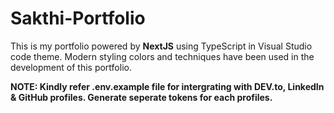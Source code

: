# Sakthi-Portfolio
This is my portfolio powered by **NextJS** using TypeScript in Visual Studio code theme. Modern styling colors and techniques  have been used in the development of this portfolio.

**NOTE: Kindly refer .env.example file for intergrating with DEV.to, LinkedIn & GitHub profiles. Generate seperate tokens for each profiles.**  
